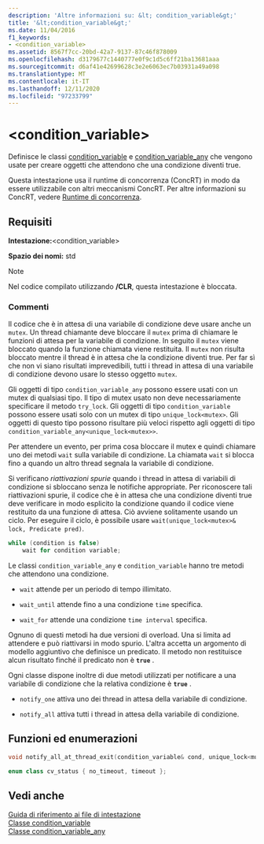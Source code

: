 ```yaml
---
description: 'Altre informazioni su: &lt; condition_variable&gt;'
title: '&lt;condition_variable&gt;'
ms.date: 11/04/2016
f1_keywords:
- <condition_variable>
ms.assetid: 8567f7cc-20bd-42a7-9137-87c46f878009
ms.openlocfilehash: d3179677c1440777e0f9c1d5c6ff21ba13681aaa
ms.sourcegitcommit: d6af41e42699628c3e2e6063ec7b03931a49a098
ms.translationtype: MT
ms.contentlocale: it-IT
ms.lasthandoff: 12/11/2020
ms.locfileid: "97233799"
---
```

# <a name="ltcondition_variablegt"></a>&lt;condition_variable&gt;

Definisce le classi [condition_variable](../standard-library/condition-variable-class.md) e [condition_variable_any](../standard-library/condition-variable-any-class.md) che vengono usate per creare oggetti che attendono che una condizione diventi true.

Questa intestazione usa il runtime di concorrenza (ConcRT) in modo da essere utilizzabile con altri meccanismi ConcRT. Per altre informazioni su ConcRT, vedere [Runtime di concorrenza](../parallel/concrt/concurrency-runtime.md).

## <a name="requirements"></a>Requisiti

**Intestazione:**\<condition_variable>

**Spazio dei nomi:** std

> [!NOTE]
> Nel codice compilato utilizzando **/CLR**, questa intestazione è bloccata.

### <a name="remarks"></a>Commenti

Il codice che è in attesa di una variabile di condizione deve usare anche un `mutex`. Un thread chiamante deve bloccare il `mutex` prima di chiamare le funzioni di attesa per la variabile di condizione. In seguito il `mutex` viene bloccato quando la funzione chiamata viene restituita. Il `mutex` non risulta bloccato mentre il thread è in attesa che la condizione diventi true. Per far sì che non vi siano risultati imprevedibili, tutti i thread in attesa di una variabile di condizione devono usare lo stesso oggetto `mutex`.

Gli oggetti di tipo `condition_variable_any` possono essere usati con un mutex di qualsiasi tipo. Il tipo di mutex usato non deve necessariamente specificare il metodo `try_lock`. Gli oggetti di tipo `condition_variable` possono essere usati solo con un mutex di tipo `unique_lock<mutex>`. Gli oggetti di questo tipo possono risultare più veloci rispetto agli oggetti di tipo `condition_variable_any<unique_lock<mutex>>`.

Per attendere un evento, per prima cosa bloccare il mutex e quindi chiamare uno dei metodi `wait` sulla variabile di condizione. La chiamata `wait` si blocca fino a quando un altro thread segnala la variabile di condizione.

Si verificano *riattivazioni spurie* quando i thread in attesa di variabili di condizione si sbloccano senza le notifiche appropriate. Per riconoscere tali riattivazioni spurie, il codice che è in attesa che una condizione diventi true deve verificare in modo esplicito la condizione quando il codice viene restituito da una funzione di attesa. Ciò avviene solitamente usando un ciclo. Per eseguire il ciclo, è possibile usare `wait(unique_lock<mutex>& lock, Predicate pred)`.

```cpp
while (condition is false)
    wait for condition variable;
```

Le classi `condition_variable_any` e `condition_variable` hanno tre metodi che attendono una condizione.

- `wait` attende per un periodo di tempo illimitato.

- `wait_until` attende fino a una condizione `time` specifica.

- `wait_for` attende una condizione `time interval` specifica.

Ognuno di questi metodi ha due versioni di overload. Una si limita ad attendere e può riattivarsi in modo spurio. L'altra accetta un argomento di modello aggiuntivo che definisce un predicato. Il metodo non restituisce alcun risultato finché il predicato non è **`true`** .

Ogni classe dispone inoltre di due metodi utilizzati per notificare a una variabile di condizione che la relativa condizione è **`true`** .

- `notify_one` attiva uno dei thread in attesa della variabile di condizione.

- `notify_all` attiva tutti i thread in attesa della variabile di condizione.

## <a name="functions-and-enums"></a>Funzioni ed enumerazioni

```cpp
void notify_all_at_thread_exit(condition_variable& cond, unique_lock<mutex> lk);

enum class cv_status { no_timeout, timeout };
```

## <a name="see-also"></a>Vedi anche

[Guida di riferimento ai file di intestazione](../standard-library/cpp-standard-library-header-files.md)\
[Classe condition_variable](../standard-library/condition-variable-class.md)\
[Classe condition_variable_any](../standard-library/condition-variable-any-class.md)
